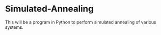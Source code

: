 # Simulated-Annealing

This will be a program in Python to perform simulated annealing of various systems. 

